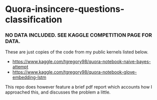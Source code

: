 # Quora-insincere-questions-classification

### NO DATA INCLUDED. SEE KAGGLE COMPETITION PAGE FOR DATA.
These are just copies of the code from my public kernels listed below.

- https://www.kaggle.com/tgregory98/quora-notebook-naive-bayes-attempt
- https://www.kaggle.com/tgregory98/quora-notebook-glove-embedding-lstm

This repo does however feature a brief pdf report which accounts how I approached this, and discusses the problem a little.
